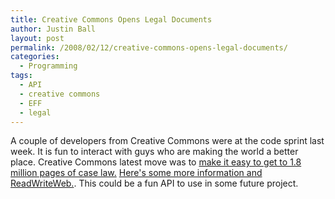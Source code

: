 ```yaml
---
title: Creative Commons Opens Legal Documents
author: Justin Ball
layout: post
permalink: /2008/02/12/creative-commons-opens-legal-documents/
categories:
  - Programming
tags:
  - API
  - creative commons
  - EFF
  - legal
---
```


A couple of developers from Creative Commons were at the code sprint last week. It is fun to interact with guys who are making the world a better place. Creative Commons latest move was to [make it easy to get to 1.8 million pages of case law.][1] [Here's some more information and ReadWriteWeb.][2]. This could be a fun API to use in some future project.

 [1]: http://creativecommons.org/weblog/entry/8039
 [2]: http://www.readwriteweb.com/archives/legal_docs_set_free.php